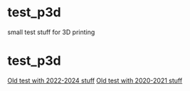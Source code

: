 # test_p3d
small test stuff for 3D printing


# test_p3d
[Old test with 2022-2024 stuff](https://github.com/ayaromenok/p3dTest_2022x2024)
[Old test with 2020-2021 stuff](https://github.com/ayaromenok/p3dTest_2020x2021)